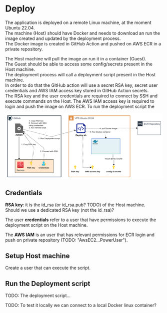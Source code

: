 # Deploy

The application is deployed on a remote Linux machine, at the moment Ubuntu 22.04.  
The machine (Host) should have Docker and needs to download an run the image created and updated by the deployment process.  
The Docker image is created in GitHub Action and pushed on AWS ECR in a private repository.

The Host machine will pull the image an run it in a container (Guest).  
The Guest should be able to access some config/secrets present in the Host machine.  
The deployment process will call a deployment script present in the Host machine.  
In order to do that the GitHub action will use a secret RSA key, secret user credentials and AWS IAM access key stored in GitHub Action secrets.  
The RSA key and the user credentials are required to connect by SSH and execute commands on the Host.
The AWS IAM access key is required to login and push the image on AWS ECR.
To run the deployment script the

![Deploy schema](images/Deploy.png)

## Credentials

**RSA key**: it is the id_rsa (or id_rsa.pub? TODO) of the Host machine.  
Should we use a dedicated RSA key (not the id_rsa)?

The user **credentials** refer to a user that have permissions to execute the deployment script on the Host machine.

The **AWS IAM** is an user that has relevant permissions for ECR login and push on private repository (TODO: "AwsEC2...PowerUser").

## Setup Host machine

Create a user that can execute the script.

## Run the Deployment script

TODO: The deployment script...

TODO: To test it locally we can connect to a local Docker linux container?
